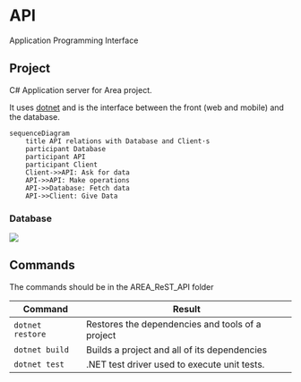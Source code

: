 # API
Application Programming Interface

## Project
C# Application server for Area project.

It uses [dotnet](https://dotnet.microsoft.com/en-us/learn) and is the interface between the front (web and mobile) and the database.

```mermaid
sequenceDiagram
    title API relations with Database and Client·s
    participant Database
    participant API
    participant Client
    Client->>API: Ask for data
    API->>API: Make operations
    API->>Database: Fetch data
    API->>Client: Give Data
```

### Database

![](https://cdn.discordapp.com/attachments/1153248070306373683/1169995399088574584/image-removebg-preview.png?ex=65576e20&is=6544f920&hm=336a54b8c2ad81e81a7ecc297482c3490cb1ac8965c1fbf7109cc2702163ca8e&)

## Commands
The commands should be in the AREA_ReST_API folder

| Command          | Result                                          |
| ---------------- | ----------------------------------------------- |
| `dotnet restore` | Restores the dependencies and tools of a project |
| `dotnet build` | Builds a project and all of its dependencies |
| `dotnet test` | .NET test driver used to execute unit tests. |
